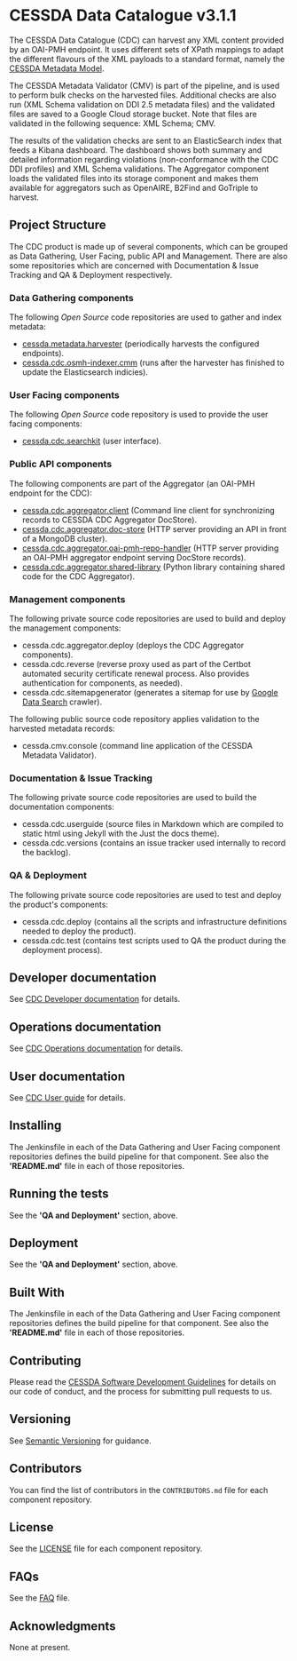 # CESSDA Data Catalogue v3.1.1

The CESSDA Data Catalogue (CDC) can harvest any XML content provided by an OAI-PMH endpoint. It uses different sets of XPath mappings to adapt the different flavours of the XML payloads to a standard format, namely the [CESSDA Metadata Model](https://doi.org/10.5281/zenodo.4751455).

The CESSDA Metadata Validator (CMV) is part of the pipeline, and is used to perform bulk checks on the harvested files. Additional checks are also run (XML Schema validation on DDI 2.5 metadata files) and the validated files are saved to a Google Cloud storage bucket. Note that files are validated in the following sequence: XML Schema; CMV.

The results of the validation checks are sent to an ElasticSearch index that feeds a Kibana dashboard. The dashboard shows both summary and detailed information regarding violations (non-conformance with the CDC DDI profiles) and XML Schema validations. The Aggregator component loads the validated files into its storage component and makes them available for aggregators such as OpenAIRE, B2Find and GoTriple to harvest.  

## Project Structure

The CDC product is made up of several components, which can be grouped as Data Gathering, User Facing, public API and Management. There are also some repositories which are concerned with Documentation & Issue Tracking and QA & Deployment respectively.

### Data Gathering components

The following *Open Source* code repositories are used to gather and index metadata:

- [cessda.metadata.harvester](https://github.com/cessda/cessda.metadata.harvester) (periodically harvests the configured endpoints).
- [cessda.cdc.osmh-indexer.cmm](https://github.com/cessda/cessda.cdc.osmh-indexer.cmm) (runs after the harvester has finished to update the Elasticsearch indicies).

### User Facing components

The following *Open Source* code repository is used to provide the user facing components:

- [cessda.cdc.searchkit](https://github.com/cessda/cessda.cdc.searchkit) (user interface).

### Public API components

The following components are part of the Aggregator (an OAI-PMH endpoint for the CDC):

- [cessda.cdc.aggregator.client](https://github.com/cessda/cessda.cdc.aggregator.client) (Command line client for synchronizing records to CESSDA CDC Aggregator DocStore).
- [cessda.cdc.aggregator.doc-store](https://github.com/cessda/cessda.cdc.aggregator.doc-store) (HTTP server providing an API in front of a MongoDB cluster).
- [cessda.cdc.aggregator.oai-pmh-repo-handler](https://github.com/cessda/cessda.cdc.aggregator.oai-pmh-repo-handler) (HTTP server providing an OAI-PMH aggregator endpoint serving DocStore records).
- [cessda.cdc.aggregator.shared-library](https://github.com/cessda/cessda.cdc.aggregator.shared-library) (Python library containing shared code for the CDC Aggregator).

### Management components

The following private source code repositories are used to build and deploy the management components:

- cessda.cdc.aggregator.deploy (deploys the CDC Aggregator components).
- cessda.cdc.reverse (reverse proxy used as part of the Certbot automated security certificate renewal process. Also provides authentication for components, as needed).
- cessda.cdc.sitemapgenerator (generates a sitemap for use by [Google Data Search](https://toolbox.google.com/datasetsearch) crawler).

The following public source code repository applies validation to the harvested metadata records:

- cessda.cmv.console (command line application of the CESSDA Metadata Validator).

### Documentation & Issue Tracking

The following private source code repositories are used to build the documentation components:

- cessda.cdc.userguide (source files in Markdown which are compiled to static html using Jekyll with the Just the docs theme).
- cessda.cdc.versions (contains an issue tracker used internally to record the backlog).

### QA & Deployment

The following private source code repositories are used to test and deploy the product's components:

- cessda.cdc.deploy (contains all the scripts and infrastructure definitions needed to deploy the product).
- cessda.cdc.test (contains test scripts used to QA the product during the deployment process).

## Developer documentation

See [CDC Developer documentation](DEVELOPER_DOCUMENTATION.md) for details.

## Operations documentation

See [CDC Operations documentation](OPERATIONS_DOCUMENTATION.md) for details.

## User documentation

See [CDC User guide](https://datacatalogue.cessda.eu/documentation/) for details.

## Installing

The Jenkinsfile in each of the Data Gathering and User Facing component repositories defines the build pipeline for that component. See also the **'README.md'** file in each of those repositories.

## Running the tests

See the **'QA and Deployment'** section, above.

## Deployment

See the **'QA and Deployment'** section, above.

## Built With

The Jenkinsfile in each of the Data Gathering and User Facing component repositories defines the build pipeline for that component. See also the **'README.md'** file in each of those repositories.

## Contributing

Please read the [CESSDA Software Development Guidelines](https://docs.tech.cessda.eu/software/ta-sw-dev-guide.html) for details on our code of conduct, and the process for submitting pull requests to us.

## Versioning

See [Semantic Versioning](https://semver.org/) for guidance.

## Contributors

You can find the list of contributors in the `CONTRIBUTORS.md` file for each component repository.

## License

See the [LICENSE](LICENSE) file for each component repository.

## FAQs

See the [FAQ](FAQ.md) file.

## Acknowledgments

None at present.
